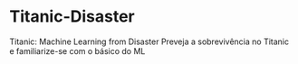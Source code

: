 # Titanic-Disaster
Titanic: Machine Learning from Disaster Preveja a sobrevivência no Titanic e familiarize-se com o básico do ML
